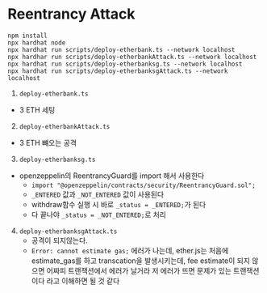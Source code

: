 # Reentrancy Attack


```shell
npm install
npx hardhat node
npx hardhat run scripts/deploy-etherbank.ts --network localhost
npx hardhar run scripts/deploy-etherbankAttack.ts --network localhost
npx hardhat run scripts/deploy-etherbanksg.ts --network localhost
npx hardhat run scripts/deploy-etherbanksgAttack.ts --network localhost
```

1. `deploy-etherbank.ts`
- 3 ETH 세팅
2. `deploy-etherbankAttack.ts`
- 3 ETH 뺴오는 공격
3. `deploy-etherbanksg.ts`
- openzeppelin의 ReentrancyGuard를 import 해서 사용한다
    - `import "@openzeppelin/contracts/security/ReentrancyGuard.sol";`
    - `_ENTERED` 값과 `_NOT_ENTERED` 값이 사용된다
    - withdraw함수 실행 시 바로 `_status = _ENTERED;`가 된다
    - 다 끝나야 `_status = _NOT_ENTERED;`로 처리
4. `deploy-etherbanksgAttack.ts`
    - 공격이 되지않는다.
    - `Error: cannot estimate gas;` 에러가 나는데, ether.js는 처음에 estimate_gas를 하고 transcation을 발생시키는데, fee estimate이 되지 않으면 어짜피 트랜잭션에서 에러가 날거라 저 에러가 뜨면 문제가 있는 트랜잭션이다 라고 이해하면 될 것 같다 